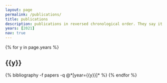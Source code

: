 ```yaml
---
layout: page
permalink: /publications/
title: publications
description: publications in reversed chronological order. They say it's good to have clear goals, one of mine is to start filling this page up with some good quality research!
years: [2021]
nav: true
---
```


<div class="publications">
{% for y in page.years %}
  <h2 class="year">{{y}}</h2>
  {% bibliography -f papers -q @*[year={{y}}]* %}
{% endfor %}
</div>

